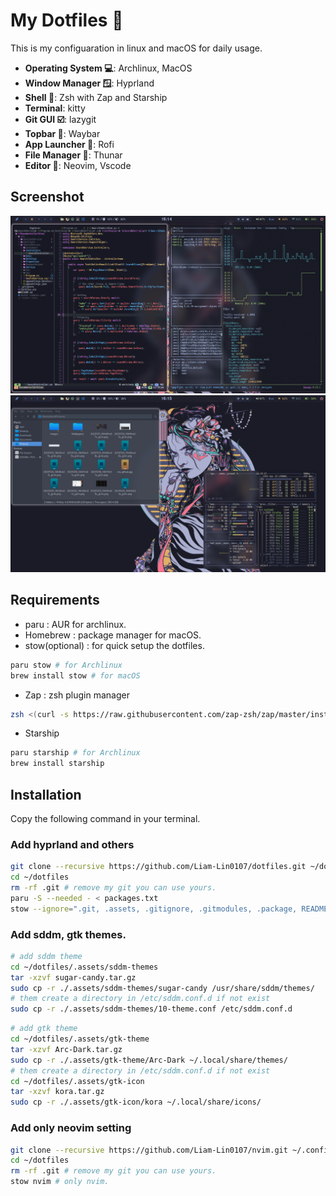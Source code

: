 # My Dotfiles 👑

This is my configuaration in linux and macOS for daily usage.

- **Operating System 💻**: Archlinux, MacOS
- **Window Manager 🪟**: Hyprland
- **Shell 🌟**: Zsh with Zap and Starship
- **Terminal**: kitty
- **Git GUI ☑️**: lazygit
- **Topbar 💈**: Waybar
- **App Launcher 🚗**: Rofi
- **File Manager 💼**: Thunar
- **Editor 📰**: Neovim, Vscode

## Screenshot

![Alt text](./.assets/screenshots/screenshot-float.png?raw=true)
![Alt text](./.assets/screenshots/screenshot-title.png?raw=true)

## Requirements

- paru : AUR for archlinux.
- Homebrew : package manager for macOS.
- stow(optional) : for quick setup the dotfiles.

```bash
paru stow # for Archlinux
brew install stow # for macOS
```

- Zap : zsh plugin manager

```zsh
zsh <(curl -s https://raw.githubusercontent.com/zap-zsh/zap/master/install.zsh)
```

- Starship

```zsh
paru starship # for Archlinux
brew install starship
```

## Installation

Copy the following command in your terminal.

### Add hyprland and others

```bash
git clone --recursive https://github.com/Liam-Lin0107/dotfiles.git ~/dotfiles
cd ~/dotfiles
rm -rf .git # remove my git you can use yours.
paru -S --needed - < packages.txt
stow --ignore=".git, .assets, .gitignore, .gitmodules, .package, README.md" */ # Everything except .gitignore, .git folder, and etc.
```

### Add sddm, gtk themes.

```bash
# add sddm theme
cd ~/dotfiles/.assets/sddm-themes
tar -xzvf sugar-candy.tar.gz
sudo cp -r ./.assets/sddm-themes/sugar-candy /usr/share/sddm/themes/
# them create a directory in /etc/sddm.conf.d if not exist
sudo cp -r ./.assets/sddm-themes/10-theme.conf /etc/sddm.conf.d
```

```bash
# add gtk theme
cd ~/dotfiles/.assets/gtk-theme
tar -xzvf Arc-Dark.tar.gz
sudo cp -r ./.assets/gtk-theme/Arc-Dark ~/.local/share/themes/
# them create a directory in /etc/sddm.conf.d if not exist
cd ~/dotfiles/.assets/gtk-icon
tar -xzvf kora.tar.gz
sudo cp -r ./.assets/gtk-icon/kora ~/.local/share/icons/
```

### Add only neovim setting

```bash
git clone --recursive https://github.com/Liam-Lin0107/nvim.git ~/.config/nvim
cd ~/dotfiles
rm -rf .git # remove my git you can use yours.
stow nvim # only nvim.
```
